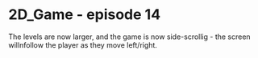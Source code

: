 # 2D_Game - episode 14

The levels are now larger, and the game is now side-scrollig - the screen willnfollow the player as they move left/right.
